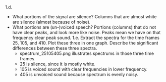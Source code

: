 1.d.
  - What portions of the signal are silence?
    Columns that are almost white are silence (almost because of noise).
  - What portions are (un-)voiced speech?
    Portions (columns) that do not have clear peaks, and look more like
    noise. Peaks mean we have on that frequency clear peak sound.
1.e. 
    Extract the spectra for the time frames 25, 105, and 410.
    Plot these three in one graph. Describe the significant differences
    between these three spectra.
    - spectrum_25105405.png illustrates spectrums in those three time frames.
    - 25 is silence, since it is mostly white.
    - 105 is voiced sound with clear frequencies in lower frequency.
    - 405 is unvoiced sound because spectrum is evenly noisy.
